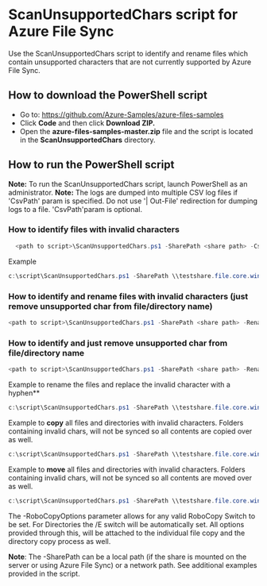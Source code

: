 # ScanUnsupportedChars script for Azure File Sync

Use the ScanUnsupportedChars script to identify and rename files which contain unsupported characters that are not currently supported by Azure File Sync. 

## How to download the PowerShell script

- Go to: https://github.com/Azure-Samples/azure-files-samples
- Click **Code** and then click **Download ZIP.**
- Open the **azure-files-samples-master.zip** file and the script is located in the **ScanUnsupportedChars** directory.

## How to run the PowerShell script

**Note:** To run the ScanUnsupportedChars script, launch PowerShell as an administrator.
**Note:** The logs are dumped into multiple CSV log files if 'CsvPath' param is specified. Do not use '| Out-File' redirection for dumping logs to a file. 'CsvPath'param is optional.

### How to identify files with invalid characters

```powershell
  <path to script>\ScanUnsupportedChars.ps1 -SharePath <share path> -CsvPath <DirectoryPathForCSVFiles>
```

Example
```powershell
c:\script\ScanUnsupportedChars.ps1 -SharePath \\testshare.file.core.windows.net\filesharename -CsvPath C:\logpath
```

### How to identify and rename files with invalid characters (just remove unsupported char from file/directory name)
```powershell
<path to script>\ScanUnsupportedChars.ps1 -SharePath <share path> -RenameItems -ReplacementString <string> -CsvPath <DirectoryPathForCSVFiles>
```

### How to identify and just remove unsupported char from file/directory name
```powershell
<path to script>\ScanUnsupportedChars.ps1 -SharePath <share path> -RenameItems -CsvPath <DirectoryPathForCSVFiles>
```

Example to rename the files and replace the invalid character with a hyphen**
```powershell
c:\script\ScanUnsupportedChars.ps1 -SharePath \\testshare.file.core.windows.net\filesharename -RenameItems -ReplacementString "-" -CsvPath C:\logpath
```

Example to **copy** all files and directories with invalid characters.
Folders containing invalid chars, will not be synced so all contents are copied over as well.
```powershell
c:\script\ScanUnsupportedChars.ps1 -SharePath \\testshare.file.core.windows.net\filesharename -DestinationPath '\\some\share'
```

Example to **move** all files and directories with invalid characters.
Folders containing invalid chars, will not be synced so all contents are moved over as well.
```powershell
c:\script\ScanUnsupportedChars.ps1 -SharePath \\testshare.file.core.windows.net\filesharename -DestinationPath '\\some\share' -RoboCopyOptions '/MOV'
```

The -RoboCopyOptions parameter allows for any valid RoboCopy Switch to be set. For Directories the /E switch will be automatically set. All options provided through this, will be attached to the individual file copy and the directory copy process as well.

**Note**: The -SharePath can be a local path (if the share is mounted on the server or using Azure File Sync) or a network path. See additional examples provided in the script.
